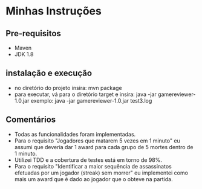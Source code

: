 # Minhas Instruções


## Pre-requisitos

- Maven
- JDK 1.8

## instalação e execução

- no diretório do projeto insira: mvn package
- para executar, vá para o diretório target e insira:  java -jar gamereviewer-1.0.jar <caminho para arquivo de log>
exemplo:  java -jar gamereviewer-1.0.jar test3.log

## Comentários

- Todas as funcionalidades foram implementadas.
- Para o requisito "Jogadores que matarem 5 vezes em 1 minuto" eu assumi que deveria dar 1 award para cada grupo de 5 mortes dentro de 1 minuto.
- Utilizei TDD e a cobertura de testes está em torno de 98%.
- Para o requisito "Identificar a maior sequência de assassinatos efetuadas por um jogador (streak) sem morrer" eu implementei como mais um award que é dado ao jogador que o obteve na partida.

